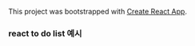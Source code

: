 This project was bootstrapped with [Create React App](https://github.com/facebook/create-react-app).

### react to do list 예시